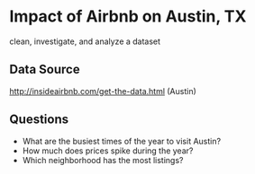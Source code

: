# Impact of Airbnb on Austin, TX
clean, investigate, and analyze a dataset

## Data Source
http://insideairbnb.com/get-the-data.html (Austin)

## Questions
- What are the busiest times of the year to visit Austin?
- How much does prices spike during the year?
- Which neighborhood has the most listings?
